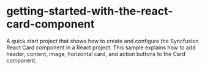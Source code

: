 # getting-started-with-the-react-card-component
A quick start project that shows how to create and configure the Syncfusion React Card component in a React project. This sample explains how to add header, content, image, horizontal card, and action buttons to the Card component.
